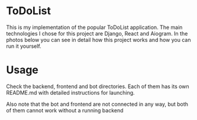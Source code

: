 # ToDoList

This is my implementation of the popular ToDoList application. The main technologies I chose for this project are Django, React and Aiogram. In the photos below you can see in detail how this project works and how you can run it yourself.

# Usage

Check the backend, frontend and bot directories. Each of them has its own README.md with detailed instructions for launching.

Also note that the bot and frontend are not connected in any way, but both of them cannot work without a running backend